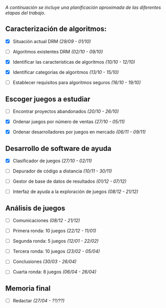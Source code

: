 _A continuación se incluye una planificación aproximada de las diferentes
etapas del trabajo._


## Caracterización de algoritmos:
- [x] Situación actual DRM *(29/09 - 01/10)* 
- [ ] Algoritmos existentes DRM *(02/10 - 09/10)*
- [x] Identificar las características de algoritmos *(10/10 - 12/10)*
- [x] Identificar categorías de algoritmos *(13/10 - 15/10)*
- [ ] Establecer requisitos para algoritmos seguros *(16/10 - 19/10)*


## Escoger juegos a estudiar
- [ ] Encontrar proyectos abandonados *(20/10 - 26/10)*
- [x] Ordenar juegos por número de ventas *(27/10 - 05/11)*
- [x] Ordenar desarrolladores por juegos en mercado *(06/11 - 09/11)*


## Desarrollo de software de ayuda
- [x] Clasificador de juegos *(27/10 - 02/11)*
- [ ] Depurador de código a distancia *(10/11 - 30/11)*
- [ ] Gestor de base de datos de resultados *(01/12 - 07/12)*
- [ ] Interfaz de ayuda a la exploración de juegos *(08/12 - 21/12)*


## Análisis de juegos
- [ ] Comunicaciones *(08/12 - 21/12)*
- [ ] Primera ronda: 10 juegos *(22/12 - 11/01)*
- [ ] Segunda ronda: 5 juegos  *(12/01 - 22/02)*
- [ ] Tercera ronda: 10 juegos *(23/02 - 05/04)*
- [ ] Conclusiones *(30/03 - 26/04)*
- [ ] Cuarta ronda: 8 juegos *(06/04 - 26/04)*


## Memoria final
- [ ] Redactar *(27/04 - ??/??)*